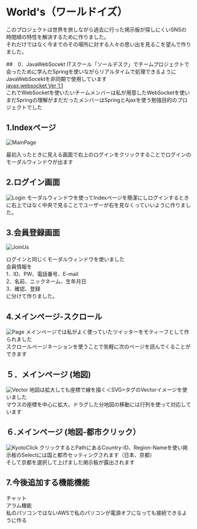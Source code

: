 # World's（ワールドイズ）

このプロジェクトは世界を旅しながら過去に行った掲示板が探しにくいSNSの時間順の特性を解決するために作りました。<br>
それだけではなく今までのその場所に対する人々の思い出を見るこを望んで作りました。<br>



##　0．JavaWebSocekt
ITスクール「ソールデスク」でチームプロジェクトで会ったために学んだSpringを使いながらリアルタイムで処理できるようにJavaWebSocektを非同期で使用しています<br>
[javax.websocket Ver 1.1](https://mvnrepository.com/artifact/javax.websocket/javax.websocket-api/1.1)<br>
これでWebSocketを使いたいチームメンバーは私が用意したWebSocketを使いまだSpringの理解がまだだったメンバーはSpringとAjaxを使う勉強目的のプロジェクトでした<br>



## 1.Indexページ
![MainPage](https://user-images.githubusercontent.com/35514984/197023108-0342fcf2-739c-426d-9852-428edccb734f.png)

最初入ったときに見える画面で右上のログインをクリックすることでログインのモーダルウィンドウが出ます<br>




## 2.ログイン画面
![Login](https://user-images.githubusercontent.com/35514984/197028353-7a1f1f16-b4fc-4473-89c8-e7270a1109ed.png)
モーダルウィンドウを使ってIndexページを簡潔にしログインするときに右上ではなく中央で見ることでユーザーが右を見なくっていいように作りました。<br>



## 3.会員登録画面
![JoinUs](https://user-images.githubusercontent.com/35514984/197023143-19d933e0-9137-44d6-b2b5-0d4c286d06b0.png)

ログインと同じくモーダルウィンドウを使いました<br>
会員情報を<br>
1．ID、PW、電話番号、E-mail<br>
2．名前、ニックネーム、生年月日<br>
3．確認、登録<br>
に分けて作りました。<br>

## 4.メインページ-スクロール
![Page](https://user-images.githubusercontent.com/35514984/197023139-b7a87348-3234-484c-9f38-a8e326bc6a3d.png)
メインページでは私がよく使っていたツイッターをモティーフとして作られました
<br>
スクロールページネーションを使うことで気軽に次のページを読んでくることができます


## ５．メインページ (地図)
![Vector](https://user-images.githubusercontent.com/35514984/197029666-0debc7ca-ae86-4e2d-bc83-b3dc8c0fec1f.png)
地図は拡大しても座標で線を描く＜SVG>タグのVectorイメージを使いました<br>
マウスの座標を中心に拡大、ドラグした分地図の移動には行列を使って対応しています


## ６.メインページ (地図-都市クリック）
![KyotoClick](https://user-images.githubusercontent.com/35514984/197032047-7f943a21-8daf-40c3-8c4c-628bdc89eef6.png)
クリックするとPathにあるCountry-ID、Region-Nameを使い掲示板のSelectには国と都市セッティングされます（日本、京都）<br>
そして京都を選択して上げました掲示板が露出されます


## 7.今後追加する機能機能
チャット<br>
アラム機能<br>
私のパソコンではないAWSで私のパソコンが電源オフになっても接続できるように作る<br>











